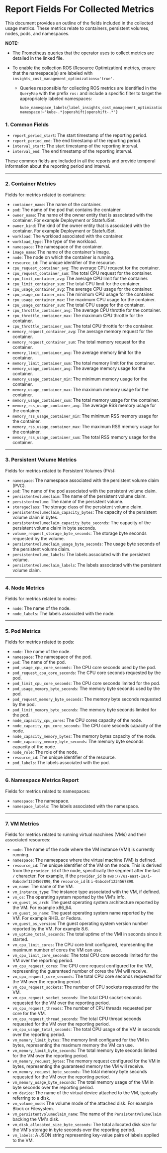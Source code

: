 # Report Fields For Collected Metrics

This document provides an outline of the fields included in the collected usage metrics. These metrics relate to containers, persistent volumes, nodes, pods, and namespaces.


**NOTE:**

* The [Prometheus queries](https://github.com/project-koku/koku-metrics-operator/blob/main/internal/collector/queries.go) that the operator uses to collect metrics are detailed in the linked file.

* To enable the collection ROS (Resource Optimization) metrics, ensure that the namespace(s) are labeled with `insights_cost_management_optimizations='true'`.

    * Queries responsible for collecting ROS metrics are identified in the `QueryMap` with the prefix `ros:` and include a specific filter to target the appropriately labeled namespaces:
        ```
        kube_namespace_labels{label_insights_cost_management_optimizations='true', namespace!~'kube-.*|openshift|openshift-.*'}
        ```


### 1. Common Fields

* `report_period_start`: The start timestamp of the reporting period.
* `report_period_end`: The end timestamp of the reporting period.
* `interval_start`: The start timestamp of the reporting interval.
* `interval_end`: The end timestamp of the reporting interval.

These common fields are included in all the reports and provide temporal information about the reporting period and interval.

---

### 2. Container Metrics

Fields for metrics related to containers:

* `container_name`: The name of the container.
* `pod`: The name of the pod that contains the container.
* `owner_name`: The name of the owner entity that is associated with the container. For example Deployment or StatefulSet.
* `owner_kind`: The kind of the owner entity that is associated with the container. For example Deployment or StatefulSet.
* `workload`: The workload associated with the container.
* `workload_type`: The type of the workload.
* `namespace`: The namespace of the container.
* `image_name`: The name of the container's image.
* `node`: The node on which the container is running.
* `resource_id`: The unique identifier of the resource.
* `cpu_request_container_avg`: The average CPU request for the container.
* `cpu_request_container_sum`: The total CPU request for the container.
* `cpu_limit_container_avg`: The average CPU limit for the container.
* `cpu_limit_container_sum`: The total CPU limit for the container.
* `cpu_usage_container_avg`: The average CPU usage for the container.
* `cpu_usage_container_min`: The minimum CPU usage for the container.
* `cpu_usage_container_max`: The maximum CPU usage for the container.
* `cpu_usage_container_sum`: The total CPU usage for the container.
* `cpu_throttle_container_avg`: The average CPU throttle for the container.
* `cpu_throttle_container_max`: The maximum CPU throttle for the container.
* `cpu_throttle_container_sum`: The total CPU throttle for the container.
* `memory_request_container_avg`: The average memory request for the container.
* `memory_request_container_sum`: The total memory request for the container.
* `memory_limit_container_avg`: The average memory limit for the container.
* `memory_limit_container_sum`: The total memory limit for the container.
* `memory_usage_container_avg`: The average memory usage for the container.
* `memory_usage_container_min`: The minimum memory usage for the container.
* `memory_usage_container_max`: The maximum memory usage for the container.
* `memory_usage_container_sum`: The total memory usage for the container.
* `memory_rss_usage_container_avg`: The average RSS memory usage for the container.
* `memory_rss_usage_container_min`: The minimum RSS memory usage for the container.
* `memory_rss_usage_container_max`: The maximum RSS memory usage for the container.
* `memory_rss_usage_container_sum`: The total RSS memory usage for the container.

---

### 3. Persistent Volume Metrics

Fields for metrics related to Persistent Volumes (PVs):

* `namespace`: The namespace associated with the persistent volume claim (PVC).
* `pod`: The name of the pod associated with the persistent volume claim.
* `persistentvolumeclaim`: The name of the persistent volume claim.
* `persistentvolume`: The name of the persistent volume.
* `storageclass`: The storage class of the persistent volume claim.
* `persistentvolumeclaim_capacity_bytes`: The capacity of the persistent volume claim in bytes.
* `persistentvolumeclaim_capacity_byte_seconds`: The capacity of the persistent volume claim in byte seconds.
* `volume_request_storage_byte_seconds`: The storage byte seconds requested by the volume.
* `persistentvolumeclaim_usage_byte_seconds`: The usage byte seconds of the persistent volume claim.
* `persistentvolume_labels`: The labels associated with the persistent volume.
* `persistentvolumeclaim_labels`: The labels associated with the persistent volume claim.

---

### 4. Node Metrics

Fields for metrics related to nodes:

* `node`: The name of the node.
* `node_labels`: The labels associated with the node.

---

### 5. Pod Metrics

Fields for metrics related to pods:

* `node`: The name of the node.
* `namespace`: The namespace of the pod.
* `pod`: The name of the pod.
* `pod_usage_cpu_core_seconds`: The CPU core seconds used by the pod.
* `pod_request_cpu_core_seconds`: The CPU core seconds requested by the pod.
* `pod_limit_cpu_core_seconds`: The CPU core seconds limited for the pod.
* `pod_usage_memory_byte_seconds`: The memory byte seconds used by the pod.
* `pod_request_memory_byte_seconds`: The memory byte seconds requested by the pod.
* `pod_limit_memory_byte_seconds`: The memory byte seconds limited for the pod.
* `node_capacity_cpu_cores`: The CPU cores capacity of the node.
* `node_capacity_cpu_core_seconds`: The CPU core seconds capacity of the node.
* `node_capacity_memory_bytes`: The memory bytes capacity of the node.
* `node_capacity_memory_byte_seconds`: The memory byte seconds capacity of the node.
* `node_role`: The role of the node.
* `resource_id`: The unique identifier of the resource.
* `pod_labels`: The labels associated with the pod.

---

### 6. Namespace Metrics Report

Fields for metrics related to namespaces:

* `namespace`: The namespace.
* `namespace_labels`: The labels associated with the namespace.

---

### 7. VM Metrics

Fields for metrics related to running virtual machines (VMs) and their associated resources:

* `node`: The name of the node where the VM instance (VMI) is currently running.
* `namespace`: The namespace where the virtual machine (VM) is defined.
* `resource_id`: The unique identifier of the VM on the node. This is derived from the `provider_id` of the node, specifically the segment after the last `/` character. For example, if the `provider_id` is `aws:///us-east-1a/i-0abcdef1234567890`, the `resource_id` is `i-0abcdef1234567890`.
* `vm_name`: The name of the VM.
* `vm_instance_type`: The instance type associated with the VM, if defined.
* `vm_os`: The operating system reported by the VM's info.
* `vm_guest_os_arch`: The guest operating system architecture reported by the VM. For example x86_64.
* `vm_guest_os_name`: The guest operating system name reported by the VM. For example RHEL or Fedora.
* `vm_guest_os_version`: The guest operating system version number reported by the VM. For example 8.6.
* `vm_uptime_total_seconds`: The total uptime of the VMI in seconds since it started.
* `vm_cpu_limit_cores`: The CPU core limit configured, representing the maximum number of cores the VM can use.
* `vm_cpu_limit_core_seconds`: The total CPU core seconds limited for the VM over the reporting period.
* `vm_cpu_request_cores`: The CPU core request configured for the VM, representing the guaranteed number of cores the VM will receive.
* `vm_cpu_request_core_seconds`: The total CPU core seconds requested for the VM over the reporting period.
* `vm_cpu_request_sockets`: The number of CPU sockets requested for the VM.
* `vm_cpu_request_socket_seconds`: The total CPU socket seconds requested for the VM over the reporting period.
* `vm_cpu_request_threads`: The number of CPU threads requested per core for the VM.
* `vm_cpu_request_thread_seconds`: The total CPU thread seconds requested for the VM over the reporting period.
* `vm_cpu_usage_total_seconds`: The total CPU usage of the VM in seconds over the reporting period.
* `vm_memory_limit_bytes`: The memory limit configured for the VM in bytes, representing the maximum memory the VM can use.
* `vm_memory_limit_byte_seconds`: The total memory byte seconds limited for the VM over the reporting period.
* `vm_memory_request_bytes`: The memory request configured for the VM in bytes, representing the guaranteed memory the VM will receive.
* `vm_memory_request_byte_seconds`: The total memory byte seconds requested for the VM over the reporting period.
* `vm_memory_usage_byte_seconds`: The total memory usage of the VM in byte seconds over the reporting period.
* `vm_device`: The name of the virtual device attached to the VM, typically referring to a disk.
* `vm_volume_mode`: The volume mode of the attached disk. For example Block or Filesystem.
* `vm_persistentvolumeclaim_name`: The name of the `PersistentVolumeClaim` backing the VM's disk.
* `vm_disk_allocated_size_byte_seconds`: The total allocated disk size for the VM's storage in byte seconds over the reporting period.
* `vm_labels`: A JSON string representing key-value pairs of labels applied to the VM.

---
